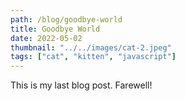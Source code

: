 ```yaml
---
path: /blog/goodbye-world
title: Goodbye World
date: 2022-05-02
thumbnail: "../../images/cat-2.jpeg"
tags: ["cat", "kitten", "javascript"]
---
```


This is my last blog post. Farewell!
